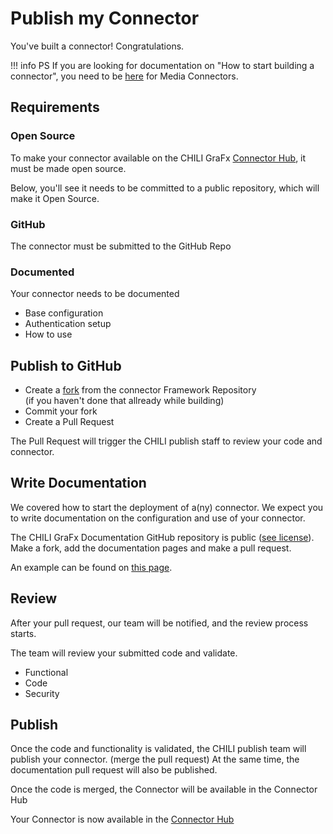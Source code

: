 # Publish my Connector

You've built a connector! Congratulations.

!!! info
    PS If you are looking for documentation on "How to start building a connector", you need to be [here](/GraFx-Developers/connectors/media-connector/build-a-simple-media-connector/) for Media Connectors.

## Requirements

### Open Source

To make your connector available on the CHILI GraFx [Connector Hub](/GraFx-Studio/guides/connector-hub/), it must be made open source.

Below, you'll see it needs to be committed to a public repository, which will make it Open Source.

### GitHub

The connector must be submitted to the GitHub Repo

### Documented

Your connector needs to be documented

- Base configuration
- Authentication setup
- How to use

## Publish to GitHub

- Create a [fork](https://wonderful-sky-012b9bc03-422.westeurope.1.azurestaticapps.net/GraFx-Developers/connectors/publish-my-connector/) from the connector Framework Repository<br/>(if you haven't done that allready while building)
- Commit your fork
- Create a Pull Request

The Pull Request will trigger the CHILI publish staff to review your code and connector.

## Write Documentation

We covered how to start the deployment of a(ny) connector.
We expect you to write documentation on the configuration and use of your connector.

The CHILI GraFx Documentation GitHub repository is public ([see license](https://github.com/chili-publish/grafx-documentation/blob/main/LICENSE)).
Make a fork, add the documentation pages and make a pull request.

An example can be found on [this page](/GraFx-Studio/connectors/connector-grafx-media/).

## Review

After your pull request, our team will be notified, and the review process starts.

The team will review your submitted code and validate.

- Functional
- Code
- Security

## Publish

Once the code and functionality is validated, the CHILI publish team will publish your connector. (merge the pull request)
At the same time, the documentation pull request will also be published.

Once the code is merged, the Connector will be available in the Connector Hub

Your Connector is now available in the [Connector Hub](/GraFx-Studio/guides/connector-hub/)